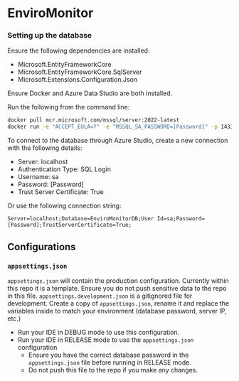 # EnviroMonitor

### Setting up the database
Ensure the following dependencies are installed:
- Microsoft.EntityFrameworkCore
- Microsoft.EntityFrameworkCore.SqlServer
- Microsoft.Extensions.Configuration.Json

Ensure Docker and Azure Data Studio are both installed.

Run the following from the command line:
```bash
docker pull mcr.microsoft.com/mssql/server:2022-latest
docker run -e "ACCEPT_EULA=Y" -e "MSSQL_SA_PASSWORD=[Password]" -p 1433:1433 --name sql1 --hostname sql1 -d mcr.microsoft.com/mssql/server:2022-latest
```

To connect to the database through Azure Studio, create a new connection with the following details:
- Server: localhost
- Authentication Type: SQL Login
- Username: sa
- Password: [Password]
- Trust Server Certificate: True

Or use the following connection string:
```
Server=localhost;Database=EnviroMonitorDB;User Id=sa;Password=[Password];TrustServerCertificate=True;
```

## Configurations
### `appsettings.json`
`appsettings.json` will contain the production configuration. Currently within this repo it is a template. Ensure you do not push sensitive data to the repo in this file.
`appsettings.development.json` is a gitignored file for development. Create a copy of `appsettings.json`, rename it and replace the variables inside to match your environment (database password, server IP, etc.)
- Run your IDE in DEBUG mode to use this configuration.
- Run your IDE in RELEASE mode to use the `appsettings.json` configuration
  - Ensure you have the correct database password in the `appsettings.json` file before running in RELEASE mode.
  - Do not push this file to the repo if you make any changes.